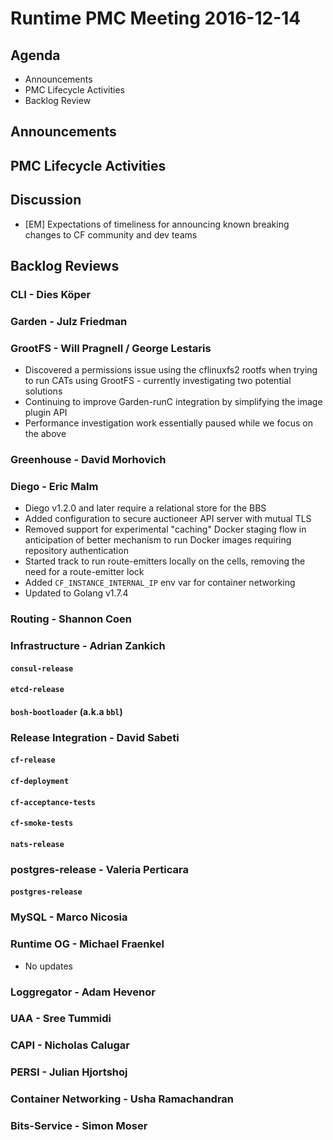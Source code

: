 # Runtime PMC Meeting 2016-12-14

## Agenda

* Announcements
* PMC Lifecycle Activities
* Backlog Review

## Announcements


## PMC Lifecycle Activities


## Discussion

- [EM] Expectations of timeliness for announcing known breaking changes to CF community and dev teams


## Backlog Reviews

### CLI - Dies Köper

### Garden - Julz Friedman

### GrootFS - Will Pragnell / George Lestaris

- Discovered a permissions issue using the cflinuxfs2 rootfs when trying to run CATs using GrootFS - currently investigating two potential solutions
- Continuing to improve Garden-runC integration by simplifying the image plugin API
- Performance investigation work essentially paused while we focus on the above

### Greenhouse - David Morhovich

### Diego - Eric Malm

- Diego v1.2.0 and later require a relational store for the BBS
- Added configuration to secure auctioneer API server with mutual TLS
- Removed support for experimental "caching" Docker staging flow in anticipation of better mechanism to run Docker images requiring repository authentication
- Started track to run route-emitters locally on the cells, removing the need for a route-emitter lock
- Added `CF_INSTANCE_INTERNAL_IP` env var for container networking
- Updated to Golang v1.7.4


### Routing - Shannon Coen

### Infrastructure - Adrian Zankich

#### `consul-release`

#### `etcd-release`

#### `bosh-bootloader` (a.k.a `bbl`)

### Release Integration - David Sabeti

#### `cf-release`

#### `cf-deployment`

#### `cf-acceptance-tests`

#### `cf-smoke-tests`

#### `nats-release`

### postgres-release - Valeria Perticara

#### `postgres-release`

### MySQL - Marco Nicosia

### Runtime OG - Michael Fraenkel
- No updates

### Loggregator - Adam Hevenor

### UAA - Sree Tummidi

### CAPI - Nicholas Calugar

### PERSI - Julian Hjortshoj

### Container Networking - Usha Ramachandran

### Bits-Service - Simon Moser


